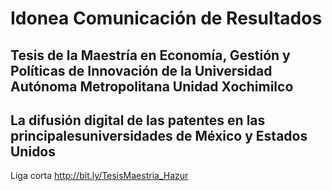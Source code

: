 # Idonea Comunicación de Resultados
## Tesis de la Maestría en Economía, Gestión y Políticas de Innovación de la Universidad Autónoma Metropolitana Unidad Xochimilco
## La difusión digital de las patentes en las principalesuniversidades de México y Estados Unidos

Liga corta http://bit.ly/TesisMaestria_Hazur
